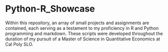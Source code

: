 # Python-R_Showcase
Within this repository, an array of small projects and assignments are contained, each serving as a testament to my proficiency in R and Python programming and markdown. These scripts were developed throughout the duration of my pursuit of a Master of Science in Quantitative Economics at Cal Poly SLO.
